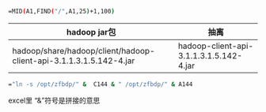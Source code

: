 ```bash
=MID(A1,FIND("/",A1,25)+1,100)
```

| hadoop jar包                                                 | 抽离                                    |
| ------------------------------------------------------------ | --------------------------------------- |
| hadoop/share/hadoop/client/hadoop-client-api-3.1.1.3.1.5.142-4.jar | hadoop-client-api-3.1.1.3.1.5.142-4.jar |

```bash
="ln -s /opt/zfbdp/" &  C144 & " /opt/zfbdp/" & A144
```

excel里 “&”符号是拼接的意思